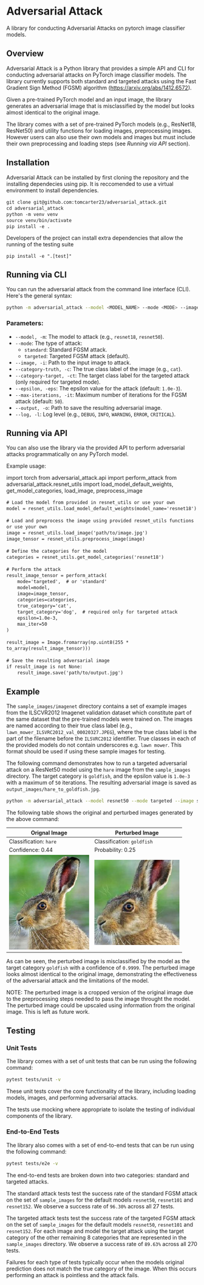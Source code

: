 # Adversarial Attack
A library for conducting Adversarial Attacks on pytorch image classifier models.

## Overview
Adversarial Attack is a Python library that provides a simple API and CLI for conducting adversarial attacks on PyTorch image classifier models. The library currently supports both standard and targeted attacks using the Fast Gradient Sign Method (FGSM) algorithm (https://arxiv.org/abs/1412.6572). 


Given a pre-trained PyTorch model and an input image, the library generates an adversarial image that is misclassified by the model but looks almost identical to the original image. 

The library comes with a set of pre-trained PyTorch models (e.g., ResNet18, ResNet50) and utility functions for loading images, preprocessing images. However users can also use their own models and images but must include their own preprocessing and loading steps (see *Running via API* section).

## Installation
Adversarial Attack can be installed by first cloning the repository and the installing dependecies using pip. It is reccomended to use a virtual environment to install dependencies.

```
git clone git@github.com:tomcarter23/adversarial_attack.git
cd adversarial_attack
python -m venv venv
source venv/bin/activate
pip install -e . 
```

Developers of the project can install extra dependencies that allow the running of the testing suite

```
pip install -e ".[test]" 
```

## Running via CLI

You can run the adversarial attack from the command line interface (CLI). Here's the general syntax:

```bash
python -m adversarial_attack --model <MODEL_NAME> --mode <MODE> --image <IMAGE_PATH> --category-truth <TRUE_CATEGORY> --category-target <TARGET_CATEGORY> --epsilon <EPSILON> --max-iterations <MAX_ITER> --output <OUTPUT_PATH> --log <LOG_LEVEL>
```
### Parameters:

- `--model, -m`: The model to attack (e.g., `resnet18`, `resnet50`).
- `--mode`: The type of attack:
  - `standard`: Standard FGSM attack.
  - `targeted`: Targeted FGSM attack (default).
- `--image, -i`: Path to the input image to attack.
- `--category-truth, -c`: The true class label of the image (e.g., `cat`).
- `--category-target, -ct`: The target class label for the targeted attack (only required for targeted mode).
- `--epsilon, -eps`: The epsilon value for the attack (default: `1.0e-3`).
- `--max-iterations, -it`: Maximum number of iterations for the FGSM attack (default: `50`).
- `--output, -o`: Path to save the resulting adversarial image.
- `--log, -l`: Log level (e.g., `DEBUG`, `INFO`, `WARNING`, `ERROR`, `CRITICAL`).


## Running via API
You can also use the library via the provided API to perform adversarial attacks programmatically on any PyTorch model.

Example usage:

import torch
from adversarial_attack.api import perform_attack
from adversarial_attack.resnet_utils import load_model_default_weights, get_model_categories, load_image, preprocess_image

```
# Load the model from provided in resnet_utils or use your own
model = resnet_utils.load_model_default_weights(model_name='resnet18')

# Load and preprocess the image using provided resnet_utils functions or use your own
image = resnet_utils.load_image('path/to/image.jpg')
image_tensor = resnet_utils.preprocess_image(image)

# Define the categories for the model
categories = resnet_utils.get_model_categories('resnet18')

# Perform the attack
result_image_tensor = perform_attack(
    mode='targeted',  # or 'standard'
    model=model,
    image=image_tensor,
    categories=categories,
    true_category='cat',
    target_category='dog',  # required only for targeted attack
    epsilon=1.0e-3,
    max_iter=50
)

result_image = Image.fromarray(np.uint8(255 * to_array(result_image_tensor)))

# Save the resulting adversarial image
if result_image is not None:
    result_image.save('path/to/output.jpg')
```

## Example

The `sample_images/imagenet` directory contains a set of example images from the ILSCVR2012 Imagenet validation dataset which constitute part of the same dataset that the pre-trained models were trained on. 
The images are named according to their true class label (e.g., `lawn_mower_ILSVRC2012_val_00020327.JPEG`), where the true class label is the part of the filename before the `ILSVRC2012` identifier. 
True classes in each of the provided models do not contain underscores e.g. `lawn mower`. This format should be used if using these sample images for testing.

The following command demonstrates how to run a targeted adversarial attack on a ResNet50 model using the `hare` image from the `sample_images` directory. 
The target category is `goldfish`, and the epsilon value is `1.0e-3` with a maximum of `50` iterations. The resulting adversarial image is saved as `output_images/hare_to_goldfish.jpg`.

```bash
python -m adversarial_attack --model resnet50 --mode targeted --image sample_images/imagenet/hare_ILSVRC2012_val_00004064.JPEG --category-truth hare --category-target goldfish --epsilon 1.0e-3 --max-iterations 50 --output output_images/hare_to_goldfish.JPEG --log DEBUG
```

The following table shows the original and perturbed images generated by the above command:


| Orignal Image                                                        | Perturbed Image                                 |
|----------------------------------------------------------------------|-------------------------------------------------|
| Classification: `hare`                                               | Classification: `goldfish`                      |
| Confidence: 0.44                                                     | Probability: 0.25                               |
| ![Image 1](sample_images/imagenet/hare_ILSVRC2012_val_00004064.JPEG) | ![Image 2](output_images/hare_to_goldfish.JPEG) |

As can be seen, the perturbed image is misclassified by the model as the target category `goldfish` with a confidence of `0.9999`. The perturbed image looks almost identical to the original image, demonstrating the effectiveness of the adversarial attack and the limitations of the model.

NOTE: The perturbed image is a cropped version of the original image due to the preprocessing steps needed to pass the image throught the model. The perturbed image could be upscaled using information from the original image. This is left as future work. 
## Testing

### Unit Tests

The library comes with a set of unit tests that can be run using the following command:

```bash
pytest tests/unit -v
```

These unit tests cover the core functionality of the library, including loading models, images, and performing adversarial attacks. 

The tests use mocking where appropriate to isolate the testing of individual components of the library.

### End-to-End Tests


The library also comes with a set of end-to-end tests that can be run using the following command:

```bash
pytest tests/e2e -v
```

The end-to-end tests are broken down into two categories: standard and targeted attacks. 

The standard attack tests test the success rate of the standard FGSM attack on the set of `sample_images` for the default models `resnet50`,  `resnet101` and `resnet152`. We observe a success rate of `96.30%` across all 27 tests.

The targeted attack tests test the success rate of the targeted FGSM attack on the set of `sample_images` for the default models `resnet50`,  `resnet101` and `resnet152`. For each image and model the target attack using the target category of the other remaining 8 categories that are represented in the `sample_images` directory. We observe a success rate of `89.63%` across all 270 tests.

Failures for each type of tests typically occur when the models original prediction does not match the true category of the image. When this occurs performing an attack is pointless and the attack fails. 
